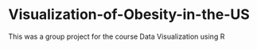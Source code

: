 # Visualization-of-Obesity-in-the-US
This was a group project for the course Data Visualization using R 
